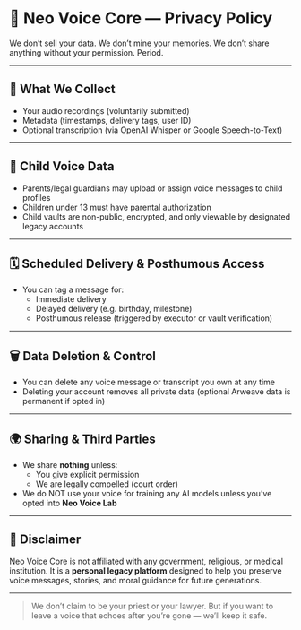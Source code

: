 # 🧾 Neo Voice Core — Privacy Policy

We don’t sell your data. We don’t mine your memories. We don’t share anything without your permission. Period.

---

## 👤 What We Collect

- Your audio recordings (voluntarily submitted)
- Metadata (timestamps, delivery tags, user ID)
- Optional transcription (via OpenAI Whisper or Google Speech-to-Text)

---

## 🧒 Child Voice Data

- Parents/legal guardians may upload or assign voice messages to child profiles
- Children under 13 must have parental authorization
- Child vaults are non-public, encrypted, and only viewable by designated legacy accounts

---

## 🗓 Scheduled Delivery & Posthumous Access

- You can tag a message for:
  - Immediate delivery
  - Delayed delivery (e.g. birthday, milestone)
  - Posthumous release (triggered by executor or vault verification)

---

## 🗑 Data Deletion & Control

- You can delete any voice message or transcript you own at any time
- Deleting your account removes all private data (optional Arweave data is permanent if opted in)

---

## 🌍 Sharing & Third Parties

- We share **nothing** unless:
  - You give explicit permission
  - We are legally compelled (court order)
- We do NOT use your voice for training any AI models unless you’ve opted into **Neo Voice Lab**

---

## 📜 Disclaimer

Neo Voice Core is not affiliated with any government, religious, or medical institution. It is a **personal legacy platform** designed to help you preserve voice messages, stories, and moral guidance for future generations.

---

> We don’t claim to be your priest or your lawyer. But if you want to leave a voice that echoes after you’re gone — we’ll keep it safe.
